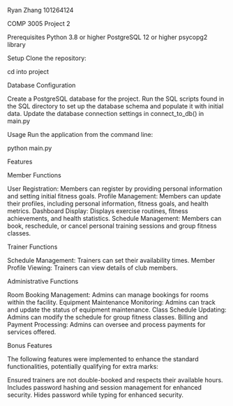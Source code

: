 Ryan Zhang
101264124

COMP 3005 Project 2

Prerequisites
Python 3.8 or higher
PostgreSQL 12 or higher
psycopg2 library

Setup
Clone the repository:

cd into project

Database Configuration

Create a PostgreSQL database for the project.
Run the SQL scripts found in the SQL directory to set up the database schema and populate it with initial data.
Update the database connection settings in connect_to_db() in main.py

Usage
Run the application from the command line:

python main.py


Features

Member Functions

User Registration: Members can register by providing personal information and setting initial fitness goals.
Profile Management: Members can update their profiles, including personal information, fitness goals, and health metrics.
Dashboard Display: Displays exercise routines, fitness achievements, and health statistics.
Schedule Management: Members can book, reschedule, or cancel personal training sessions and group fitness classes.

Trainer Functions

Schedule Management: Trainers can set their availability times.
Member Profile Viewing: Trainers can view details of club members.

Administrative Functions

Room Booking Management: Admins can manage bookings for rooms within the facility.
Equipment Maintenance Monitoring: Admins can track and update the status of equipment maintenance.
Class Schedule Updating: Admins can modify the schedule for group fitness classes.
Billing and Payment Processing: Admins can oversee and process payments for services offered.

Bonus Features

The following features were implemented to enhance the standard functionalities, potentially qualifying for extra marks:

Ensured trainers are not double-booked and respects their available hours.
Includes password hashing and session management for enhanced security.
Hides password while typing for enhanced security.

